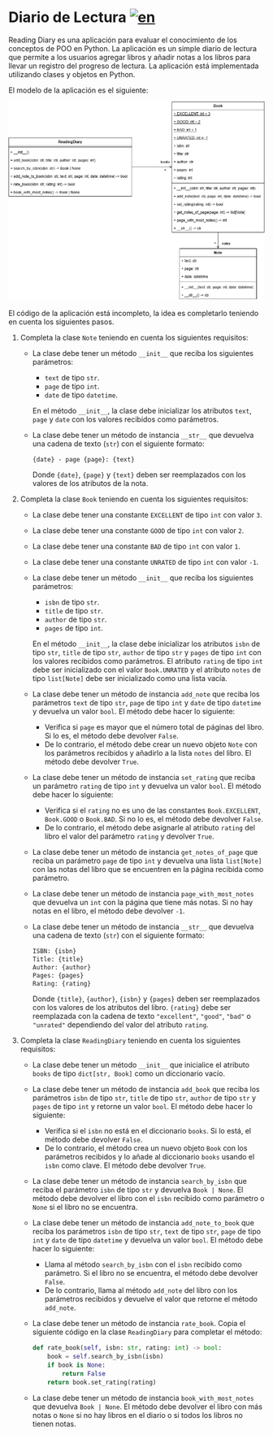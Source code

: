 # Diario de Lectura [![en](https://img.shields.io/badge/lang-en-blue)](README.md "English version")

Reading Diary es una aplicación para evaluar el conocimiento de los conceptos de POO en Python. La aplicación es un simple diario de lectura que permite a los usuarios agregar libros y añadir notas a los libros para llevar un registro del progreso de lectura. La aplicación está implementada utilizando clases y objetos en Python.

El modelo de la aplicación es el siguiente:

![Modelo del Diario de Lectura](assets/reading-diary-model.png)

El código de la aplicación está incompleto, la idea es completarlo teniendo en cuenta los siguientes pasos.

1. Completa la clase `Note` teniendo en cuenta los siguientes requisitos:
    - La clase debe tener un método `__init__` que reciba los siguientes parámetros:
        - `text` de tipo `str`.
        - `page` de tipo `int`.
        - `date` de tipo `datetime`.
        
        En el método `__init__`, la clase debe inicializar los atributos `text`, `page` y `date` con los valores recibidos como parámetros.
    - La clase debe tener un método de instancia `__str__` que devuelva una cadena de texto (`str`) con el siguiente formato:
        ```
        {date} - page {page}: {text}
        ```
        
        Donde `{date}`, `{page}` y `{text}` deben ser reemplazados con los valores de los atributos de la nota.

2. Completa la clase `Book` teniendo en cuenta los siguientes requisitos:
    - La clase debe tener una constante `EXCELLENT` de tipo `int` con valor `3`.
    - La clase debe tener una constante `GOOD` de tipo `int` con valor `2`.
    - La clase debe tener una constante `BAD` de tipo `int` con valor `1`.
    - La clase debe tener una constante `UNRATED` de tipo `int` con valor `-1`.

    - La clase debe tener un método `__init__` que reciba los siguientes parámetros:
        - `isbn` de tipo `str`.
        - `title` de tipo `str`.
        - `author` de tipo `str`.
        - `pages` de tipo `int`.
    
        En el método `__init__`, la clase debe inicializar los atributos `isbn` de tipo `str`, `title` de tipo `str`, `author` de tipo `str` y `pages` de tipo `int` con los valores recibidos como parámetros. El atributo `rating` de tipo `int` debe ser inicializado con el valor `Book.UNRATED` y el atributo `notes` de tipo `list[Note]` debe ser inicializado como una lista vacía.

    - La clase debe tener un método de instancia `add_note` que reciba los parámetros `text` de tipo `str`, `page` de tipo `int` y `date` de tipo `datetime` y devuelva un valor `bool`. El método debe hacer lo siguiente:
        - Verifica si `page` es mayor que el número total de páginas del libro. Si lo es, el método debe devolver `False`.
        - De lo contrario, el método debe crear un nuevo objeto `Note` con los parámetros recibidos y añadirlo a la lista `notes` del libro. El método debe devolver `True`.
    
    - La clase debe tener un método de instancia `set_rating` que reciba un parámetro `rating` de tipo `int` y devuelva un valor `bool`. El método debe hacer lo siguiente:
        - Verifica si el `rating` no es uno de las constantes `Book.EXCELLENT`, `Book.GOOD` o `Book.BAD`. Si no lo es, el método debe devolver `False`.
        - De lo contrario, el método debe asignarle al atributo `rating` del libro el valor del parámetro `rating` y devolver `True`.
    
    - La clase debe tener un método de instancia `get_notes_of_page` que reciba un parámetro `page` de tipo `int` y devuelva una lista `list[Note]` con las notas del libro que se encuentren en la página recibida como parámetro.

    - La clase debe tener un método de instancia `page_with_most_notes` que devuelva un `int` con la página que tiene más notas. Si no hay notas en el libro, el método debe devolver `-1`.

    - La clase debe tener un método de instancia `__str__` que devuelva una cadena de texto (`str`) con el siguiente formato:
        ```        
        ISBN: {isbn}
        Title: {title}
        Author: {author}
        Pages: {pages}
        Rating: {rating}
        ```
        
        Donde `{title}`, `{author}`, `{isbn}` y `{pages}` deben ser reemplazados con los valores de los atributos del libro. `{rating}` debe ser reemplazada con la cadena de texto `"excellent"`, `"good"`, `"bad"` o `"unrated"` dependiendo del valor del atributo `rating`.
    
3. Completa la clase `ReadingDiary` teniendo en cuenta los siguientes requisitos:

    - La clase debe tener un método `__init__` que inicialice el atributo `books` de tipo `dict[str, Book]` como un diccionario vacío.

    - La clase debe tener un método de instancia `add_book` que reciba los parámetros `isbn` de tipo `str`, `title` de tipo `str`, `author` de tipo `str` y `pages` de tipo `int` y retorne un valor `bool`. El método debe hacer lo siguiente:
        - Verifica si el `isbn` no está en el diccionario `books`. Si lo está, el método debe devolver `False`.
        - De lo contrario, el método crea un nuevo objeto `Book` con los parámetros recibidos y lo añade al diccionario `books` usando el `isbn` como clave. El método debe devolver `True`.
    
    - La clase debe tener un método de instancia `search_by_isbn` que reciba el parámetro `isbn` de tipo `str` y devuelva `Book | None`. El método debe devolver el libro con el `isbn` recibido como parámetro o `None` si el libro no se encuentra.

    - La clase debe tener un método de instancia `add_note_to_book` que reciba los parámetros `isbn` de tipo `str`, `text` de tipo `str`, `page` de tipo `int` y `date` de tipo `datetime` y devuelva un valor `bool`. El método debe hacer lo siguiente:
        - Llama al método `search_by_isbn` con el `isbn` recibido como parámetro. Si el libro no se encuentra, el método debe devolver `False`.
        - De lo contrario, llama al método `add_note` del libro con los parámetros recibidos y devuelve el valor que retorne el método `add_note`.

    - La clase debe tener un método de instancia `rate_book`. Copia el siguiente código en la clase `ReadingDiary` para completar el método:
        ```python
        def rate_book(self, isbn: str, rating: int) -> bool:
            book = self.search_by_isbn(isbn)
            if book is None:
                return False
            return book.set_rating(rating)
        ```
    
    - La clase debe tener un método de instancia `book_with_most_notes` que devuelva `Book | None`. El método debe devolver el libro con más notas o `None` si no hay libros en el diario o si todos los libros no tienen notas.
